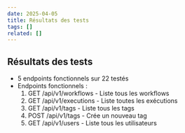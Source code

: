 ```yaml
---
date: 2025-04-05
title: Résultats des tests
tags: []
related: []
---
```


## Résultats des tests

- 5 endpoints fonctionnels sur 22 testés
- Endpoints fonctionnels :
  1. GET /api/v1/workflows - Liste tous les workflows
  2. GET /api/v1/executions - Liste toutes les exécutions
  3. GET /api/v1/tags - Liste tous les tags
  4. POST /api/v1/tags - Crée un nouveau tag
  5. GET /api/v1/users - Liste tous les utilisateurs

#

